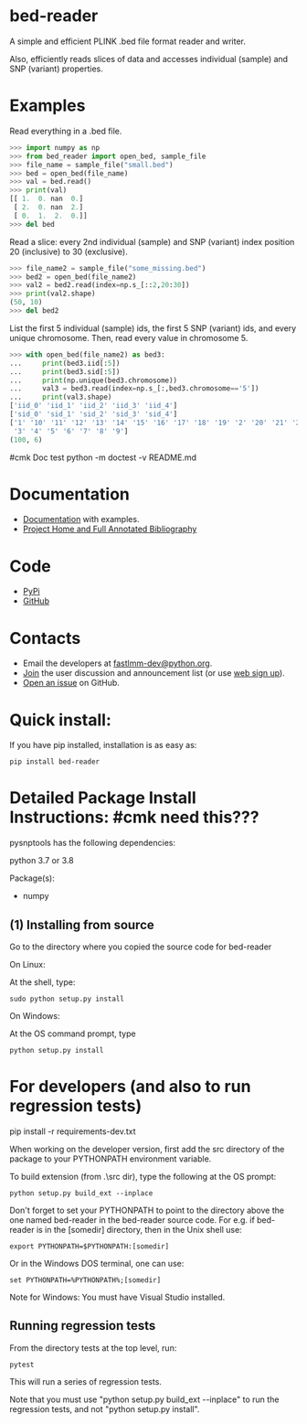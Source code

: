 bed-reader
====================

A simple and efficient PLINK .bed file format reader and writer.

Also, efficiently reads slices of data and accesses individual (sample) and SNP (variant) properties.

Examples
========

Read everything in a .bed file.

```python
>>> import numpy as np
>>> from bed_reader import open_bed, sample_file
>>> file_name = sample_file("small.bed")
>>> bed = open_bed(file_name)
>>> val = bed.read()
>>> print(val)
[[ 1.  0. nan  0.]
 [ 2.  0. nan  2.]
 [ 0.  1.  2.  0.]]
>>> del bed

```

Read a slice: every 2nd individual (sample) and 
SNP (variant) index position 20 (inclusive)
to 30 (exclusive).

```python
>>> file_name2 = sample_file("some_missing.bed")
>>> bed2 = open_bed(file_name2)
>>> val2 = bed2.read(index=np.s_[::2,20:30])
>>> print(val2.shape)
(50, 10)
>>> del bed2

```

List the first 5 individual (sample) ids, the
first 5 SNP (variant) ids, and every unique
chromosome. Then, read every value in chromosome 5.

```python
>>> with open_bed(file_name2) as bed3:
...     print(bed3.iid[:5])
...     print(bed3.sid[:5])
...     print(np.unique(bed3.chromosome))
...     val3 = bed3.read(index=np.s_[:,bed3.chromosome=='5'])
...     print(val3.shape)
['iid_0' 'iid_1' 'iid_2' 'iid_3' 'iid_4']
['sid_0' 'sid_1' 'sid_2' 'sid_3' 'sid_4']
['1' '10' '11' '12' '13' '14' '15' '16' '17' '18' '19' '2' '20' '21' '22'
 '3' '4' '5' '6' '7' '8' '9']
(100, 6)

```

#cmk Doc test python -m doctest -v README.md

Documentation
=================================

* [Documentation](http://fastlmm.github.io/bed-reader/) with examples.
* [Project Home and Full Annotated Bibliography](https://fastlmm.github.io/)

Code
=================================
* [PyPi](https://pypi.org/project/bed-reader/)
* [GitHub](https://github.com/fastlmm/bed-reader)

Contacts
=================================

* Email the developers at fastlmm-dev@python.org.
* [Join](mailto:fastlmm-user-join@python.org?subject=Subscribe) the user discussion and announcement list (or use [web sign up](https://mail.python.org/mailman3/lists/fastlmm-user.python.org)).
* [Open an issue](https://github.com/fastlmm/PySnpTools/issues) on GitHub.


Quick install:
====================

If you have pip installed, installation is as easy as:

    pip install bed-reader


Detailed Package Install Instructions: #cmk need this???
========================================

pysnptools has the following dependencies:

python 3.7 or 3.8

Package(s):

* numpy

(1) Installing from source
-----------------------------------------

Go to the directory where you copied the source code for bed-reader

On Linux:

At the shell, type: 

    sudo python setup.py install


On Windows:

At the OS command prompt, type 

    python setup.py install



For developers (and also to run regression tests)
=========================================================

pip install -r requirements-dev.txt

When working on the developer version, first add the src directory of the package to your PYTHONPATH 
environment variable.

To build extension (from .\src dir), type the following at the OS prompt:

    python setup.py build_ext --inplace

Don't forget to set your PYTHONPATH to point to the directory above the one named bed-reader in
the bed-reader source code. For e.g. if bed-reader is in the [somedir] directory, then
in the Unix shell use:

    export PYTHONPATH=$PYTHONPATH:[somedir]

Or in the Windows DOS terminal,
one can use: 

    set PYTHONPATH=%PYTHONPATH%;[somedir]

Note for Windows: You must have Visual Studio installed.

Running regression tests
-----------------------------

From the directory tests at the top level, run:

    pytest

This will run a series of regression tests.

Note that you must use "python setup.py build_ext --inplace" to run the 
regression tests, and not "python setup.py install".
